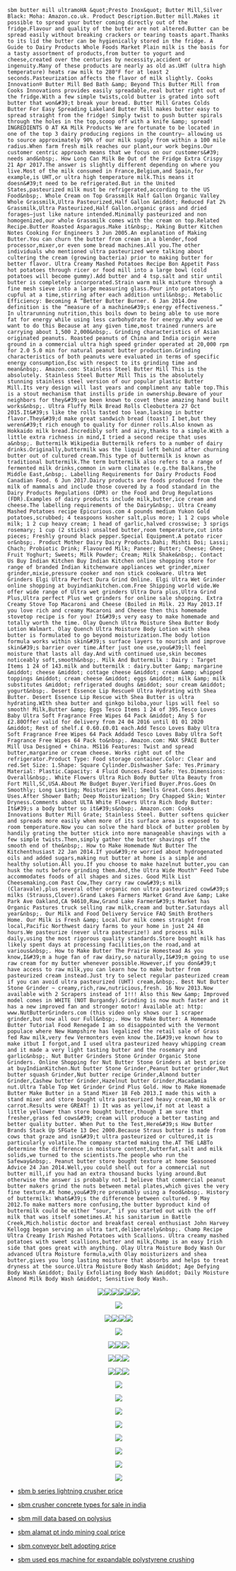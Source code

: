 
```
sbm butter mill ultramoHA &quot;Presto Inox&quot; Butter Mill,Silver Black: Moha: Amazon.co.uk. Product Description.Butter mill.Makes it possible to spread your butter coming directly out of the fridge.Flavour and quality of the butter are not altered.Butter can be spread easily without breaking crackers or tearing toasts apart.Thanks to its lid the butter can be hygienically stored in the fridge. A Guide to Dairy Products Whole Foods Market Plain milk is the basis for a tasty assortment of products,from butter to yogurt and cheese,created over the centuries by necessity,accident or ingenuity.Many of these products are nearly as old as.UHT (ultra high temperature) heats raw milk to 280°F for at least 2 seconds.Pasteurization affects the flavor of milk slightly. Cooks Innovation® Butter Mill Bed Bath &amp; Beyond This Butter Mill from Cooks Innovations provides easily spreadable,real butter right out of the fridge.With a few simple twists,cold butter is grated into soft butter that won&#39;t break your bread. Butter Mill Grates Colds Butter For Easy Spreading Lakeland Butter Mill makes butter easy to spread straight from the fridge! Simply twist to push butter spirals through the holes in the top,scoop off with a knife &amp; spread! INGREDIENTS O AT KA Milk Products We are fortunate to be located in one of the top 3 dairy producing regions in the country— allowing us to source approximately 90% of our milk supply from within a 100 mile radius.When farm fresh milk reaches our plant,our work begins.Our customer centric approach means that we focus on our customers&#39; needs and&nbsp;. How Long Can Milk Be Out of the Fridge Extra Crispy 21 Apr 2017.The answer is slightly different depending on where you live.Most of the milk consumed in France,Belgium,and Spain,for example,is UHT,or ultra high temperature milk.This means it doesn&#39;t need to be refrigerated.But in the United States,pasteurized milk must be refrigerated,according to the US Food&nbsp;. Whole Cream on Top Grassmilk Half Gallon Organic Valley Whole Grassmilk,Ultra Pasteurized,Half Gallon &middot; Reduced Fat 2% Grassmilk,Ultra Pasteurized,Half Gallon.organic grass and dried forages—just like nature intended.Minimally pasteurized and non homogenized,our whole Grassmilk comes with the cream on top.Related Recipe.Butter Roasted Asparagus.Make it&nbsp;. Making Butter Kitchen Notes Cooking For Engineers 3 Jun 2005.An explanation of Making Butter.You can churn the butter from cream in a blender,food processor,mixer,or even some bread machines.All you.The other individuals who mentioned ultra pasteurized were talking about cultering the cream (growing bacteria) prior to making butter for better flavor. Ultra Creamy Mashed Potatoes Recipe Bon Appetit Pass hot potatoes through ricer or food mill into a large bowl (cold potatoes will become gummy).Add butter and 4 tsp.salt and stir until butter is completely incorporated.Strain warm milk mixture through a fine mesh sieve into a large measuring glass.Pour into potatoes ½ cupful at a time,stirring after each addition until&nbsp;. Metabolic Efficiency: Becoming A “Better Butter Burner. 6 Jan 2014.One definition is the “measure of a machine&#39;s energy effectiveness.” In ultrarunning nutrition,this boils down to being able to use more fat for energy while using less carbohydrate for energy.Why would we want to do this Because at any given time,most trained runners are carrying about 1,500 2,000&nbsp;. Grinding characteristics of Asian originated peanuts. Roasted peanuts of China and India origin were ground in a commercial ultra high speed grinder operated at 20,000 rpm for 2.0 5.0 min for natural peanut butter production.Grinding characteristics of both peanuts were evaluated in terms of specific energy consumption,Esc with respect to its grinding time and mean&nbsp;. Amazon.com: Stainless Steel Butter Mill This is the absolutely. Stainless Steel Butter Mill This is the absolutely stunning stainless steel version of our popular plastic Butter Mill.Its very design will last years and compliment any table top.This is a stout mechanism that instills pride in ownership.Beware of your neighbors for they&#39;ve been known to covet these amazing hand built works&nbsp;. Ultra Fluffy Milk Bread Rolls Cleobuttera 27 Oct 2015.It&#39;s like the rolls tasted too lean,lacking in butter flavor.They&#39;d make great sandwich bread (toast) I bet,but they weren&#39;t rich enough to quality for dinner rolls.Also known as Hokkaido milk bread.Incredibly soft and airy,thanks to a simple.With a little extra richness in mind,I tried a second recipe that uses a&nbsp;. Buttermilk Wikipedia Buttermilk refers to a number of dairy drinks.Originally,buttermilk was the liquid left behind after churning butter out of cultured cream.This type of buttermilk is known as traditional buttermilk.The term buttermilk also refers to a range of fermented milk drinks,common in warm climates (e.g.the Balkans,the Middle East,&nbsp;. Labelling Requirements for Dairy Products Food Canadian Food. 6 Jun 2017.Dairy products are foods produced from the milk of mammals and include those covered by a food standard in the Dairy Products Regulations (DPR) or the Food and Drug Regulations (FDR).Examples of dairy products include milk,butter,ice cream and cheese.The labelling requirements of the Dairy&nbsp;. Ultra Creamy Mashed Potatoes recipe Epicurious.com 4 pounds medium Yukon Gold potatoes,scrubbed; 4 teaspoons kosher salt,plus more; 1 1 2 cups whole milk; 1 2 cup heavy cream; 1 head of garlic,halved crosswise; 3 sprigs rosemary; 1 cup (2 sticks) unsalted butter,room temperature,cut into pieces; Freshly ground black pepper.Special Equipment.A potato ricer or&nbsp;. Product Mother Dairy Dairy Products.Dahi; Mishti Doi; Lassi; Chach; Probiotic Drink; Flavoured Milk; Paneer; Butter; Cheese; Ghee; Fruit Yoghurt; Sweets; Milk Powder; Cream; Milk Shake&nbsp;. Contact Us Buy Indian Kitchen Buy Indian Kitchen online shopping store for range of branded Indian kitchenware appliances wet grinder,mixer grinder,mixie,pressure cooker and non stick cookware. Ultra Wet Grinders Elgi Ultra Perfect Dura Grind Online. Elgi Ultra Wet Grinder online shopping at buyindiankitchen.com.Free Shipping world wide.We offer wide range of Ultra wet grinders Ultra Dura plus,Ultra Grind Plus,Ultra perfect Plus wet grinders for online sale shopping. Extra Creamy Stove Top Macaroni and Cheese (Boiled in Milk. 23 May 2013.If you love rich and creamy Macaroni and Cheese then this homemade stovetop recipe is for you! It&#39;s very easy to make homemade and totally worth the time. Olay Quench Ultra Moisture Shea Butter Body Lotion Walmart. Olay Quench Ultra Moisture Body Lotion with shea butter is formulated to go beyond moisturization.The body lotion formula works within skin&#39;s surface layers to nourish and improve skin&#39;s barrier over time.After just one use,you&#39;ll feel moisture that lasts all day.And with continued use,skin becomes noticeably soft,smooth&nbsp;. Milk And Buttermilk : Dairy : Target Items 1 24 of 143.milk and buttermilk : dairy.butter &amp; margarine &middot; cheese &middot; cottage cheese &middot; cream &amp; whipped toppings &middot; cream cheese &middot; eggs &middot; milk &amp; milk substitutes &middot; refrigerated doughs &middot; sour cream &middot; yogurt&nbsp;. Desert Essence Lip Rescue® Ultra Hydrating with Shea Butter. Desert Essence Lip Rescue with Shea Butter is ultra hydrating.WIth shea butter and ginkgo biloba,your lips will feel so smooth! Milk,Butter &amp; Eggs Tesco Items 1 24 of 395.Tesco Loves Baby Ultra Soft Fragrance Free Wipes 64 Pack &middot; Any 5 for £2.80Offer valid for delivery from 24 04 2016 until 01 01 2020 &middot; Rest of shelf.£ 0.60.£0.01 each.Add Tesco Loves Baby Ultra Soft Fragrance Free Wipes 64 Pack Addadd Tesco Loves Baby Ultra Soft Fragrance Free Wipes 64 Pack to&nbsp;. Amazon.com: MAX SPACE Butter Mill Usa Designed + China. MS116 Features: Twist and spread butter,margarine or cream cheese. Works right out of the refrigerator.Product Type: Food storage container.Color: Clear and red.Set Size: 1.Shape: Square Cylinder.Dishwasher Safe: Yes.Primary Material: Plastic.Capacity: 4 Fluid Ounces.Food Safe: Yes.Dimensions: Overall&nbsp;. White Flowers Ultra Rich Body Butter Ulta Beauty from Fort Mill,SC,USA.About Me Budget Buyer.Verified Buyer.Pros.Goes On Smoothly; Long Lasting; Moisturizes Well; Smells Great.Cons.Best Uses.After Shower Bath; Deep Moisturization; Dry Chapped Skin; Winter Dryness.Comments about ULTA White Flowers Ultra Rich Body Butter: It&#39;s a body butter so it&#39;s&nbsp;. Amazon.com: Cooks Innovations Butter Mill Grate; Stainless Steel. Butter softens quicker and spreads more easily when more of its surface area is exposed to room temperature.Now you can solve the hard block of butter problem by handily grating the butter stick into more manageable shavings with a few simple twists.Then,simply gather the butter shavings off the smooth end of the&nbsp;. How to Make Homemade Nut Butter The Kitchenthusiast 22 Jan 2014.If you&#39;re worried about hydrogenated oils and added sugars,making nut butter at home is a simple and healthy solution.All you.If you choose to make hazelnut butter,you can husk the nuts before grinding them.And,the Ultra Wide Mouth™ Feed Tube accommodates foods of all shapes and sizes. Good Milk List Cheesemaking.com Past Cow,They carry raw cow&#39;s milk (Claravale),plus several other organic non ultra pasteurized cow&#39;s milks (Strauss,Clover).Grand Lakes Farmers Market Grand Ave &amp; Lake Park Ave Oakland,CA 94610,Raw,Grand Lake Farmer&#39;s Market has Organic Pastures truck selling raw milk,cream and butter.Saturdays all year&nbsp;. Our Milk and Food Delivery Service FAQ Smith Brothers Home. Our Milk is Fresh &amp; Local.Our milk comes straight from local,Pacific Northwest dairy farms to your home in just 24 48 hours.We pasteurize (never ultra pasteurize!) and process milk daily,using the most rigorous quality standards.Store bought milk has likely spent days at processing facilities,on the road,and at various&nbsp;. How to Make Butter The Prairie Homestead As you know,I&#39;m a huge fan of raw dairy,so naturally,I&#39;m going to use raw cream for my butter whenever possible.However,if you don&#39;t have access to raw milk,you can learn how to make butter from pasteurized cream instead.Just try to select regular pasteurized cream if you can avoid ultra pasteurized (UHT) cream,&nbsp;. Best Nut Butter Stone Grinder ~ creamy,rich,raw,nutricious,fresh. 16 Nov 2013.Now available with 2 Scrapers instead of 1!!! Also this New &amp; Improved model comes in WHITE (NOT Burgandy).Grinding is now much faster and it has a new improved fan and stronger motor! Available at: http: www.NutButterGrinders.com (this video only shows our 1 scraper grinder,but now all our Full&nbsp;. How to Make Butter: A Homemade Butter Tutorial Food Renegade I am so disappointed with the Vermont populace where New Hampshire has legalized the retail sale of Grass fed Raw milk,very few Vermonters even know the.I&#39;ve known how to make itbut I forgot,and I used ultra pasteurized heavy whipping cream and it made a very light tasting butter and the rosemary and garlic&nbsp;. Nut Butter Grinders Stone Grinder Organic Stone Grinders. Online Shopping for Nut Butter Stone Grinders at best price at buyIndianKitchen.Nut butter Stone Grinder,Peanut butter grinder,Nut butter squash Grinder,Nut butter recipe Grinder,Almond butter Grinder,Cashew butter Grinder,Hazelnut butter Grinder,Macadamia nut.Ultra Table Top Wet Grinder Grind Plus Gold. How to Make Homemade Butter Make Butter in a Stand Mixer 18 Feb 2013.I made this with a stand mixer and store bought ultra pasteurized heavy cream,NO milk or carrot.Results were GREAT! 1) It was as yellow,if not at least a little yellower than store bought butter,though I am sure that fresher,grass fed cows&#39; cream will produce a better tasting and better quality butter. When Put to the Test,Here&#39;s How Butter Brands Stack Up SFGate 13 Dec 2000.Because Straus butter is made from cows that graze and isn&#39;t ultra pasteurized or cultured,it is particularly volatile.The company started making the.AT THE LABTo determine the difference in moisture content,butterfat,salt and milk solids,we turned to the scientists.The people who run the Safeway&nbsp;. Peanut butter store bought texture at home Seasoned Advice 24 Jan 2014.Well,you could shell out for a commercial nut butter mill,if you had an extra thousand bucks lying around.But otherwise the answer is probably not.I believe that commercial peanut butter makers grind the nuts between metal plates,which gives the very fine texture.At home,you&#39;re presumably using a food&nbsp;. History of buttermilk: What&#39;s the difference between cultured. 9 May 2012.To make matters more confusing,the butter byproduct kind of buttermilk could be either “sour,” if you started out with the off milk that was itself sometimes.At his sanitarium in Battle Creek,Mich.holistic doctor and breakfast cereal enthusiast John Harvey Kellogg began serving an ultra tart,deliberately&nbsp;. Champ Recipe Ultra Creamy Irish Mashed Potatoes with Scallions. Ultra creamy mashed potatoes with sweet scallions,butter and milk,Champ is an easy Irish side that goes great with anything. Olay Ultra Moisture Body Wash Our advanced Ultra Moisture formula,with Olay moisturizers and shea butter,gives you long lasting moisture that absorbs and helps to treat dryness at the source.Ultra Moisture Body Wash &middot; Age Defying Body Wash &middot; Daily Exfoliating Body Wash &middot; Daily Moisture Almond Milk Body Wash &middot; Sensitive Body Wash. 
```

<div align="center">
  
<a rel="nofollow" href="https://m.shibang-china.com?f=github&k=sbm+butter+mill+ultra"><img src="https://static.shibang-china.com/en/l.png"></a><img src="https://static.shibang-china.com/en/hw.png"><a rel="nofollow" href="https://m.shibang-china.com/product/?f=github&k=sbm+butter+mill+ultra"><img src="https://static.shibang-china.com/en/p.png"></a><a rel="nofollow" href="https://m.shibang-china.com/cases/?f=github&k=sbm+butter+mill+ultra"><img src="https://static.shibang-china.com/en/c.png"></a><a rel="nofollow" href="https://m.shibang-china.com/news/?f=github&k=sbm+butter+mill+ultra"><img src="https://static.shibang-china.com/en/n.png"></a><a rel="nofollow" href="https://m.shibang-china.com?f=github&k=sbm+butter+mill+ultra"><img src="https://static.shibang-china.com/en/m.png"></a>

<a rel="nofollow" href="https://m.shibang-china.com/product/?f=github&k=sbm+butter+mill+ultra"><img src="https://static.shibang-china.com/en/b.jpg"></a>
  
<a rel="nofollow" href="https://m.shibang-china.com/solution-aggregate.html?f=github&k=sbm+butter+mill+ultra"><img src="https://static.shibang-china.com/en/a.jpg"></a><a rel="nofollow" href="https://m.shibang-china.com/solution-mine.html?f=github&k=sbm+butter+mill+ultra"><img src="https://static.shibang-china.com/en/m.jpg"></a><a rel="nofollow" href="https://m.shibang-china.com/solution-mill.html?f=github&k=sbm+butter+mill+ultra"><img src="https://static.shibang-china.com/en/g.jpg"></a><a rel="nofollow" href="https://m.shibang-china.com/solution-epc.html?f=github&k=sbm+butter+mill+ultra"><img src="https://static.shibang-china.com/en/e.jpg"></a>

<a rel="nofollow" href="https://m.shibang-china.com/product/?f=github&k=sbm+butter+mill+ultra"><img src="https://static.shibang-china.com/en/a-p.png"></a>

<a rel="nofollow" href="https://m.shibang-china.com/product/crusher/c6x.html?f=github&k=sbm+butter+mill+ultra"><img src="https://static.shibang-china.com/en/j.jpg"></a><a rel="nofollow" href="https://m.shibang-china.com/product/crusher/ci5x.html?f=github&k=sbm+butter+mill+ultra"><img src="https://static.shibang-china.com/en/i.jpg"></a><a rel="nofollow" href="https://m.shibang-china.com/product/crusher/hst.html?f=github&k=sbm+butter+mill+ultra"><img src="https://static.shibang-china.com/en/c.jpg"></a>

<a rel="nofollow" href="https://m.shibang-china.com/product/mill/mtw.html?f=github&k=sbm+butter+mill+ultra"><img src="https://static.shibang-china.com/en/mtw.jpg"></a><a rel="nofollow" href="https://m.shibang-china.com/product/mill/scm.html?f=github&k=sbm+butter+mill+ultra"><img src="https://static.shibang-china.com/en/scm.jpg"></a><a rel="nofollow" href="https://m.shibang-china.com/product/mill/lm.html?f=github&k=sbm+butter+mill+ultra"><img src="https://static.shibang-china.com/en/lm.jpg"></a>

<a rel="nofollow" href="https://m.shibang-china.com/product/sand/vsi6x.html?f=github&k=sbm+butter+mill+ultra"><img src="https://static.shibang-china.com/en/6x.jpg"></a><a rel="nofollow" href="https://m.shibang-china.com/product/sand/vu.html?f=github&k=sbm+butter+mill+ultra"><img src="https://static.shibang-china.com/en/vu.jpg"></a><a rel="nofollow" href="https://m.shibang-china.com/product/mobile/klun.html?f=github&k=sbm+butter+mill+ultra"><img src="https://static.shibang-china.com/en/k.jpg"></a>

<a rel="nofollow" href="https://m.shibang-china.com/cases/?f=github&k=sbm+butter+mill+ultra"><img src="https://static.shibang-china.com/en/case.png"></a>

<a rel="nofollow" href="https://m.shibang-china.com/cases/aggregate/202.html?f=github&k=sbm+butter+mill+ultra"><img src="https://static.shibang-china.com/en/c-1.jpg"></a>

<a rel="nofollow" href="https://m.shibang-china.com/cases/aggregate/203.html?f=github&k=sbm+butter+mill+ultra"><img src="https://static.shibang-china.com/en/c-2.jpg"></a>

<a rel="nofollow" href="https://m.shibang-china.com/cases/mill/123.html?f=github&k=sbm+butter+mill+ultra"><img src="https://static.shibang-china.com/en/c-3.jpg"></a>

<a rel="nofollow" href="https://m.shibang-china.com/contact_us.html?f=github&k=sbm+butter+mill+ultra"><img src="https://static.shibang-china.com/en/contact.png"></a>

<a rel="nofollow" href="https://swt.shibang-china.com/?f=github&k=sbm+butter+mill+ultra"><img src="https://static.shibang-china.com/en/chat.png"></a>

<a rel="nofollow" href="https://whatsapp.shibangsoft.com/WhatsApp.php?f=github&k=sbm+butter+mill+ultra"><img src="https://static.shibang-china.com/en/whatsapp.png"></a>

<a rel="nofollow" href="https://m.shibang-china.com/?f=github&k=sbm+butter+mill+ultra"><img src="https://static.shibang-china.com/en/website.png"></a>

</div>


* [sbm b series lightning crusher price](sbm%20b%20series%20lightning%20crusher%20price.md)

* [sbm crusher concrete types for sale in india](sbm%20crusher%20concrete%20types%20for%20sale%20in%20india.md)

* [sbm mill data based on polysius](sbm%20mill%20data%20based%20on%20polysius.md)

* [sbm alamat pt indo mining coal price](sbm%20alamat%20pt%20indo%20mining%20coal%20price.md)

* [sbm conveyor belt adopting price](sbm%20conveyor%20belt%20adopting%20price.md)

* [sbm used eps machine for expandable polystyrene crushing](sbm%20used%20eps%20machine%20for%20expandable%20polystyrene%20crushing.md)